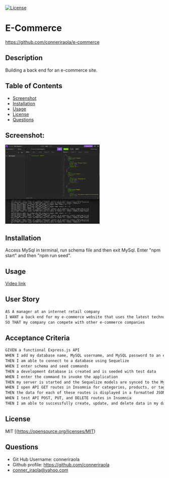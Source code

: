 [![License](https://img.shields.io/badge/License-MIT-yellow.svg)](https://opensource.org/licenses/MIT)

# E-Commerce
https://github.com/conneriraola/e-commerce


## Description
Building a back end for an e-commerce site. 


## Table of Contents
* [Screenshot](#screenshot)
* [Installation](#installation)
* [Usage](#usage)
* [License](#license)
* [Questions](#questions)


## Screenshot: 
<img src="assets/screenshot.png" width="300px">
    

## Installation 
Access MySql in terminal, run schema file and then exit MySql. Enter "npm start" and then "npm run seed".

## Usage
[Video link]()

## User Story
```md
AS A manager at an internet retail company
I WANT a back end for my e-commerce website that uses the latest technologies
SO THAT my company can compete with other e-commerce companies
```

## Acceptance Criteria
```md
GIVEN a functional Express.js API
WHEN I add my database name, MySQL username, and MySQL password to an environment variable file
THEN I am able to connect to a database using Sequelize
WHEN I enter schema and seed commands
THEN a development database is created and is seeded with test data
WHEN I enter the command to invoke the application
THEN my server is started and the Sequelize models are synced to the MySQL database
WHEN I open API GET routes in Insomnia for categories, products, or tags
THEN the data for each of these routes is displayed in a formatted JSON
WHEN I test API POST, PUT, and DELETE routes in Insomnia
THEN I am able to successfully create, update, and delete data in my database
```


## License
MIT
[(https://opensource.org/licenses/MIT)


## Questions
* Git Hub Username: conneriraola
* Github profile: https://github.com/conneriraola
* conner_iraola@yahoo.com